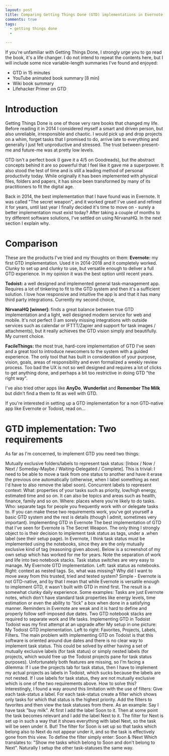```yaml
---
layout: post
title: Comparing Getting Things Done (GTD) implementations in Evernote, Todoist, NirvanaHQ, FacileThings and more
comments: true
tags:
  - getting things done
  - 

---
```


If you're unfamiliar with Getting Things Done, I strongly urge you to go read the book, it's a life changer. I do not intend to repeat the contents here, but I will include some nice variable-length summaries I've found and enjoyed:

- GTD in 15 minutes
- YouTube animated book summary [8 min]
- Wiki book summary
- Lifehacker Primer on GTD

# Introduction

Getting Things Done is one of those very rare books that changed my life.
Before reading it in 2014 I considered myself a smart and driven person, but also unreliable, irresponsible and chaotic. I would pick up and drop projects on a whim, forget tasks that I promised to do, arrive late to everything and generally I just felt unproductive and stressed. The trust between present-me and future-me was at pretty low levels.

GTD isn't a perfect book (I gave it a 4/5 on Goodreads), but the abstract concepts behind it are so powerful that I feel like it gave me a superpower. It also stood the test of time and is still a leading method of personal productivity today. While originally it has been implemented with physical files, folders and papers, it has since been transformed by many of its practitioners to fit the digital age.

Back in 2014, the best implementation that I have found was in Evernote. It was called "The secret weapon", and it worked great! I've used and refined it for years, until last year I finally decided it's time to move on - surely a better implementation must exist today?
After taking a couple of months to try different software solutions, I've settled on using NirvanaHQ. In the next section I explain why.

# Comparison

These are the products I've tried and my thoughts on them:
**Evernote:** my first GTD implementation. Used it in 2014-2018 and it completely worked. Clunky to set up and clunky to use, but versatile enough to deliver a full GTD experience. In my opinion it was the best option until recent years.

**Todoist:** a well designed and implemented general task-management app. Requires a lot of tinkering to fit to the GTD system and then it's a sufficient solution. I love how responsive and intuitive the app is and that it has many third party integrations. Currently my second choice,

**NirvanaHQ [winner]:** finds a great balance between true GTD implementation and a light, well designed modern service for web and mobile. It's not perfect (I am sorely missing integrations with outside services such as calendar or IFTTT/Zapier and support for task images / attachments), but it really achieves the GTD vision simply and beautifully. My current choice.

**FacileThings:** the most true, hard-core implementation of GTD I've seen and a great tool to introduce newcomers to the system with a guided experience. The only tool that has built in consideration of your purpose, vision, goals, areas of responsibility and even formalized a weekly review process. Too bad the UX is not so well designed and requires a lot of clicks to get anything done, and perhaps a bit too restrictive in doing GTD "the right way".

I've also tried other apps like **AnyDo**, **Wunderlist** and **Remember The Milk** but didn't find a them to fit as well with GTD.

If you're interested in setting up a GTD implementation for a non GTD-native app like Evernote or Todoist, read on...

# GTD implementation: Two requirements

As far as I'm concerned, to implement GTD you need two things:

Mutually exclusive folders/labels to represent task status:
 [Inbox / Now / Next / Someday-Maybe / Waiting-Delegated / Complete].
This is trivial: I need to be able to move a task from one status to another and have it erase the previous one automatically (otherwise, when I label something as next I'd have to also remove the label soon).
Concurrent labels to represent context:
What: properties of your tasks such as priority, low/high energy, estimated time and so on. It can also be topics and areas such as health, finance, family and so on.
Where: places where you're likely to do tasks.
Who: separate tags for people you frequently work with or delegate tasks to.
If you can make these two requirements work, you've got yourself a basic GTD system and the rest is details (though I admit, sometimes very important).
Implementing GTD in Evernote
The best implementation of GTD that I've seen for Evernote is The Secret Weapon. The only thing I strongly object to is their decision to implement task status as tags, under a .when label (see their setup page).
In Evernote, I think task status must be implemented using the notebooks, since they are the only mutually exclusive kind of tag (reasoning given above).
Below is a screenshot of my own setup which has worked for me for years. Note the separation of work and life into two notebook stacks. Task status switches are very easy to manage.
My Evernote GTD implementation. Left: task status as notebooks. Right: context as nested tags.
So, what was missing? Why did I want to move away from this trusted, tried and tested system?
Simple - Evernote is not GTD-native, and by that I mean that while Evernote is versatile enough to implement GTD, it wasn't built with GTD in mind first. The result is a somewhat clunky daily experience. Some examples:
Tasks are just Evernote notes, which don't have standard task properties like energy levels, time estimation or even the ability to "tick" a box when done in a satisfying manner.
Reminders in Evernote are weak and it is hard to define and properly follow self-imposed due dates.
Two GTD notebook stacks are required to separate work and life tasks.
Implementing GTD in Todoist
Todoist was my first attempt at an upgrade after
My setup in one picture:
My Todoist GTD implementation. Left to right: Favorites, Projects, Labels, Filters.
The main problem with implementing GTD on Todoist is that this software is oriented around due dates and there is no clear way to implement task status. This could be solved by either having a set of mutually exclusive labels (for task status) or simply nested labels (for projects, which would free up the Todoist projects pane for task status purposes). Unfortunately both features are missing, so I'm facing a dilemma:
If I use the projects tab for task status, then I have to implement my actual projects as labels in Todoist, which sucks because the labels are not nested.
If I use labels for task status, they are not mutually exclusive which is one of the two requirements above.
How to solve this? Interestingly, I found a way around this limitation with the use of filters:
Give each task-status a label.
For each task-status create a filter which shows only tasks for which that status is the highest priority.
Add the filters to favorites and then view the task statuses from there.
As an example: Say I have task "buy milk". At first I add the label Soon to it. Then at some point the task becomes relevant and I add the label Next to it. The filter for Next is set up in such a way that it shows everything with label Next, so the task will be seen under it. But! The filter for Soon is set up so that tasks which belong also to Next do not appear under it, and so the task is effectively gone from this view. To define the filter simply enter:
Soon & !Next
Which translates to:
"Show me tasks which belong to Soon and don't belong to Next".
Naturally I setup the other task-statuses the same way.

